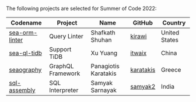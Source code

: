 The following projects are selected for Summer of Code 2022:

| Codename | Project | Name | GitHub | Country | 
|----------|---------|------|--------|---------|
| [sea-orm-linter](https://github.com/SeaQL/sea-orm-linter) | Query Linter | Shafkath Shuhan | [kirawi](https://github.com/kirawi) | United States |
| [sea-ql-tidb](https://github.com/SeaQL/sea-ql-tidb) | Support TiDB | Xu Yuang | [itwaix](https://github.com/itwaiX) | China |
| [seaography](https://github.com/SeaQL/seaography) | GraphQL Framework | Panagiotis Karatakis | [karatakis](https://github.com/karatakis) | Greece |
| [sql-assembly](https://github.com/SeaQL/sql-assembly) | SQL Interpreter | Samyak Sarnayak | [samyak2](https://github.com/Samyak2) | India |
